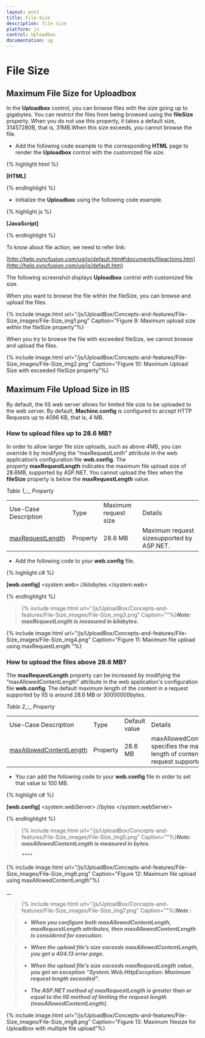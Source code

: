 ```yaml
---
layout: post
title: File-Size
description: file size 
platform: js
control: Uploadbox
documentation: ug
---
```


# File Size 

## Maximum File Size for Uploadbox

In the **Uploadbox** control, you can browse files with the size going up to gigabytes. You can restrict the files from being browsed using the **fileSize** property. When you do not use this property, it takes a default size, 31457280B, that is, 31MB.When this size exceeds, you cannot browse the file. 

* Add the following code example to the corresponding **HTML** page to render the **Uploadbox** control with the customized file size.



{% highlight html %}

**[HTML]**
<div class="control">
     <div id="Uploadbox"></div>
</div>


{% endhighlight %}



* Initialize the **Uploadbox** using the following code example.



{% highlight js %}

**[JavaScript]**
<script type="text/javascript">
        $("#UploadDefault").ejUploadbox({
            saveUrl: "save.ashx",
            removeUrl: "removeFiles.ashx",
            error: "fileuploaderror",
            **fileSize:1048576** //bytes
        });
        function fileuploaderror(e, ui) {
            alert(e.error);
        }
</script>


{% endhighlight %}



To know about file action, we need to refer link:

[http://help.syncfusion.com/ug/js/default.htm#!documents/fileactions.htm](http://help.syncfusion.com/ug/js/default.htm)

The following screenshot displays **Uploadbox** control with customized file size.

When you want to browse the file within the fileSize, you can browse and upload the files.



{% include image.html url="/js/UploadBox/Concepts-and-features/File-Size_images/File-Size_img1.png" Caption="Figure 9: Maximum upload size within the fileSize property"%}

When you try to browse the file with exceeded fileSize, we cannot browse and upload the files.





{% include image.html url="/js/UploadBox/Concepts-and-features/File-Size_images/File-Size_img2.png" Caption="Figure 10: Maximum Upload Size with exceeded fileSize property"%}

## Maximum File Upload Size in IIS

By default, the IIS web server allows for limited file size to be uploaded to the web server. By default, **Machine.config** is configured to accept HTTP Requests up to 4096 KB, that is, 4 MB. 

### How to upload files up to 28.6 MB?

In order to allow larger file size uploads, such as above 4MB, you can override it by modifying the “maxRequestLenth” attribute in the web application’s configuration file **web.config**. The property **maxRequestLength** indicates the maximum file upload size of 28.6MB, supported by ASP.NET. You cannot upload the files when the **fileSize** property is below the **maxRequestLength** value.



_Table_ _1__:_ _Property_

<table>
<tr>
<td>
Use-Case Description</td><td>
Type</td><td>
Maximum request size</td><td>
Details</td></tr>
<tr>
<td>
<a href="https://msdn.microsoft.com/en-us/library/system.web.configuration.httpruntimesection.maxrequestlength.aspx">maxRequestLength</a></td><td>
Property</td><td>
28.6 MB</td><td>
Maximum request sizesupported by ASP.NET.</td></tr>
</table>


* Add the following code to your **web.config** file.



{% highlight c# %}

**[web.config]**
<configuration>
    <system.web>
        <httpruntime maxRequestLength="102400" /> //kilobytes
    </system.web>
</configuration>


{% endhighlight %}



> {% include image.html url="/js/UploadBox/Concepts-and-features/File-Size_images/File-Size_img3.png" Caption=""%}_**Note:  maxRequestLength is measured in kilobytes.**_

{% include image.html url="/js/UploadBox/Concepts-and-features/File-Size_images/File-Size_img4.png" Caption="Figure 11: Maximum file upload using maxRequestLength		"%}

### How to upload the files above 28.6 MB?

The **maxRequestLength** property can be increased by modifying the “maxAllowedContentLength” attribute in the web application's configuration file **web.config**. The default maximum length of the content in a request supported by IIS is around 28.6 MB or 30000000bytes.



_Table_ _2__:_ _Property_

<table>
<tr>
<td>
Use-Case Description</td><td>
Type</td><td>
Default value</td><td>
Details</td></tr>
<tr>
<td>
<a href="https://msdn.microsoft.com/en-us/library/ms689462(v=vs.90).aspx">maxAllowedContentLength</a></td><td>
Property</td><td>
28.6 MB</td><td>
maxAllowedContentLength specifies the maximum length of content in a request supported by IIS.</td></tr>
</table>


* You can add the following code to your **web.config** file in order to set that value to 100 MB.



{% highlight c# %}

**[web.config]**
<system.webServer>
    <security>
        <requestFiltering>
            <requestLimits maxAllowedContentLength="104857600" /> //bytes
        </requestFiltering>
    </security>
</system.webServer>


{% endhighlight %}



> {% include image.html url="/js/UploadBox/Concepts-and-features/File-Size_images/File-Size_img5.png" Caption=""%}_**Note: maxAllowedContentLength is measured in bytes.**_

> _****_

{% include image.html url="/js/UploadBox/Concepts-and-features/File-Size_images/File-Size_img6.png" Caption="Figure 12: Maximum file upload using maxAllowedContentLength"%}

__

> {% include image.html url="/js/UploadBox/Concepts-and-features/File-Size_images/File-Size_img7.png" Caption=""%}_**Note :**_                         

> * _**When you configure both maxAllowedContentLength, maxRequestLength attributes, then maxAllowedContentLength is considered for execution.**_

> * _**When the upload file’s size exceeds maxAllowedContentLength, you get a 404.13 error page.**_

> * _**When the upload file’s size exceeds maxRequestLength value, you get an exception “System.Web.HttpException: Maximum request length exceeded”.**_

> * _**The ASP.NET method of maxRequestLength is greater than or equal to the IIS method of limiting the request length (maxAllowedContentLength).**_

{% include image.html url="/js/UploadBox/Concepts-and-features/File-Size_images/File-Size_img8.png" Caption="Figure 13: Maximum filesize for Uploadbox with multiple file upload"%}

